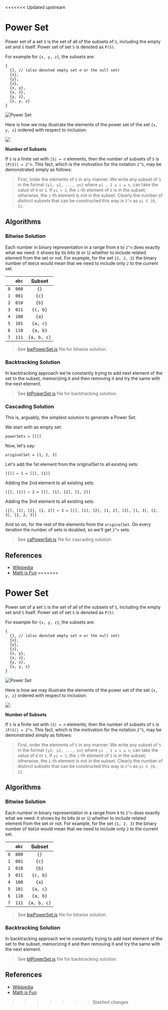 <<<<<<< Updated upstream
# Power Set

Power set of a set `S` is the set of all of the subsets of `S`, including the
empty set and `S` itself. Power set of set `S` is denoted as `P(S)`.

For example for `{x, y, z}`, the subsets
are:

```text
{
  {}, // (also denoted empty set ∅ or the null set)
  {x},
  {y},
  {z},
  {x, y},
  {x, z},
  {y, z},
  {x, y, z}
}
```

![Power Set](https://www.mathsisfun.com/sets/images/power-set.svg)

Here is how we may illustrate the elements of the power set of the set `{x, y, z}` ordered with respect to
inclusion:

![](https://upload.wikimedia.org/wikipedia/commons/e/ea/Hasse_diagram_of_powerset_of_3.svg)

**Number of Subsets**

If `S` is a finite set with `|S| = n` elements, then the number of subsets
of `S` is `|P(S)| = 2^n`. This fact, which is the motivation for the
notation `2^S`, may be demonstrated simply as follows:

> First, order the elements of `S` in any manner. We write any subset of `S` in
the format `{γ1, γ2, ..., γn}` where `γi , 1 ≤ i ≤ n`, can take the value
of `0` or `1`. If `γi = 1`, the `i`-th element of `S` is in the subset;
otherwise, the `i`-th element is not in the subset. Clearly the number of
distinct subsets that can be constructed this way is `2^n` as `γi ∈ {0, 1}`.

## Algorithms

### Bitwise Solution

Each number in binary representation in a range from `0` to `2^n` does exactly
what we need: it shows by its bits (`0` or `1`) whether to include related
element from the set or not. For example, for the set `{1, 2, 3}` the binary
number of `0b010` would mean that we need to include only `2` to the current set.

|       | `abc` | Subset        |
| :---: | :---: | :-----------: |
| `0`   | `000` | `{}`          |
| `1`   | `001` | `{c}`         |
| `2`   | `010` | `{b}`         |
| `3`   | `011` | `{c, b}`      |
| `4`   | `100` | `{a}`         |
| `5`   | `101` | `{a, c}`      |
| `6`   | `110` | `{a, b}`      |
| `7`   | `111` | `{a, b, c}`   |

> See [bwPowerSet.js](./bwPowerSet.js) file for bitwise solution.

### Backtracking Solution

In backtracking approach we're constantly trying to add next element of the set
to the subset, memorizing it and then removing it and try the same with the next
element.

> See [btPowerSet.js](./btPowerSet.js) file for backtracking solution.

### Cascading Solution

This is, arguably, the simplest solution to generate a Power Set.

We start with an empty set:

```text
powerSets = [[]]
```

Now, let's say:

```text
originalSet = [1, 2, 3]
```

Let's add the 1st element from the originalSet to all existing sets:

```text
[[]] ← 1 = [[], [1]]
```

Adding the 2nd element to all existing sets:

```text
[[], [1]] ← 2 = [[], [1], [2], [1, 2]]
```

Adding the 3nd element to all existing sets:

```
[[], [1], [2], [1, 2]] ← 3 = [[], [1], [2], [1, 2], [3], [1, 3], [2, 3], [1, 2, 3]]
```

And so on, for the rest of the elements from the `originalSet`. On every iteration the number of sets is doubled, so we'll get `2^n` sets.

> See [caPowerSet.js](./caPowerSet.js) file for cascading solution.

## References

* [Wikipedia](https://en.wikipedia.org/wiki/Power_set)
* [Math is Fun](https://www.mathsisfun.com/sets/power-set.html)
=======
# Power Set

Power set of a set `S` is the set of all of the subsets of `S`, including the
empty set and `S` itself. Power set of set `S` is denoted as `P(S)`. 

For example for `{x, y, z}`, the subsets
are:

```text
{
  {}, // (also denoted empty set ∅ or the null set)
  {x},
  {y},
  {z},
  {x, y},
  {x, z},
  {y, z},
  {x, y, z}
}
```

![Power Set](https://www.mathsisfun.com/sets/images/power-set.svg)

Here is how we may illustrate the elements of the power set of the set `{x, y, z}` ordered with respect to 
inclusion:

![](https://upload.wikimedia.org/wikipedia/commons/e/ea/Hasse_diagram_of_powerset_of_3.svg)

**Number of Subsets**

If `S` is a finite set with `|S| = n` elements, then the number of subsets 
of `S` is `|P(S)| = 2^n`. This fact, which is the motivation for the 
notation `2^S`, may be demonstrated simply as follows:

> First, order the elements of `S` in any manner. We write any subset of `S` in 
the format `{γ1, γ2, ..., γn}` where `γi , 1 ≤ i ≤ n`, can take the value 
of `0` or `1`. If `γi = 1`, the `i`-th element of `S` is in the subset;
otherwise, the `i`-th element is not in the subset. Clearly the number of 
distinct subsets that can be constructed this way is `2^n` as `γi ∈ {0, 1}`.

## Algorithms

### Bitwise Solution

Each number in binary representation in a range from `0` to `2^n` does exactly 
what we need: it shows by its bits (`0` or `1`) whether to include related 
element from the set or not. For example, for the set `{1, 2, 3}` the binary 
number of `0b010` would mean that we need to include only `2` to the current set.

|       | `abc` | Subset        |
| :---: | :---: | :-----------: |
| `0`   | `000` | `{}`          |
| `1`   | `001` | `{c}`         |
| `2`   | `010` | `{b}`         | 
| `3`   | `011` | `{c, b}`      |
| `4`   | `100` | `{a}`         |
| `5`   | `101` | `{a, c}`      |
| `6`   | `110` | `{a, b}`      |
| `7`   | `111` | `{a, b, c}`   |

> See [bwPowerSet.js](./bwPowerSet.js) file for bitwise solution.

### Backtracking Solution

In backtracking approach we're constantly trying to add next element of the set
to the subset, memorizing it and then removing it and try the same with the next
element.

> See [btPowerSet.js](./btPowerSet.js) file for backtracking solution.

## References

* [Wikipedia](https://en.wikipedia.org/wiki/Power_set)
* [Math is Fun](https://www.mathsisfun.com/sets/power-set.html)
>>>>>>> Stashed changes
